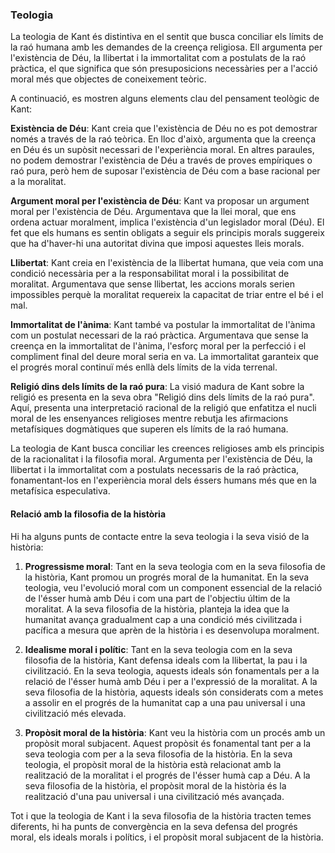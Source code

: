 ### Teologia 

La teologia de Kant és distintiva en el sentit que busca conciliar els límits de la raó humana amb les demandes de la creença religiosa. Ell argumenta per l'existència de Déu, la llibertat i la immortalitat com a postulats de la raó pràctica, el que significa que són presuposicions necessàries per a l'acció moral més que objectes de coneixement teòric.

A continuació, es mostren alguns elements clau del pensament teològic de Kant:

**Existència de Déu**: Kant creia que l'existència de Déu no es pot demostrar només a través de la raó teòrica. En lloc d'això, argumenta que la creença en Déu és un supòsit necessari de l'experiència moral. En altres paraules, no podem demostrar l'existència de Déu a través de proves empíriques o raó pura, però hem de suposar l'existència de Déu com a base racional per a la moralitat.

**Argument moral per l'existència de Déu**: Kant va proposar un argument moral per l'existència de Déu. Argumentava que la llei moral, que ens ordena actuar moralment, implica l'existència d'un legislador moral (Déu). El fet que els humans es sentin obligats a seguir els principis morals suggereix que ha d'haver-hi una autoritat divina que imposi aquestes lleis morals.

**Llibertat**: Kant creia en l'existència de la llibertat humana, que veia com una condició necessària per a la responsabilitat moral i la possibilitat de moralitat. Argumentava que sense llibertat, les accions morals serien impossibles perquè la moralitat requereix la capacitat de triar entre el bé i el mal.

**Immortalitat de l'ànima**: Kant també va postular la immortalitat de l'ànima com un postulat necessari de la raó pràctica. Argumentava que sense la creença en la immortalitat de l'ànima, l'esforç moral per la perfecció i el compliment final del deure moral seria en va. La immortalitat garanteix que el progrés moral continuï més enllà dels límits de la vida terrenal.

**Religió dins dels límits de la raó pura**: La visió madura de Kant sobre la religió es presenta en la seva obra "Religió dins dels límits de la raó pura". Aquí, presenta una interpretació racional de la religió que enfatitza el nucli moral de les ensenyances religioses mentre rebutja les afirmacions metafísiques dogmàtiques que superen els límits de la raó humana.

La teologia de Kant busca conciliar les creences religioses amb els principis de la racionalitat i la filosofia moral. Argumenta per l'existència de Déu, la llibertat i la immortalitat com a postulats necessaris de la raó pràctica, fonamentant-los en l'experiència moral dels éssers humans més que en la metafísica especulativa.

#### Relació amb la filosofia de la història

Hi ha alguns punts de contacte entre la seva teologia i la seva visió de la història:

1. **Progressisme moral**: Tant en la seva teologia com en la seva filosofia de la història, Kant promou un progrés moral de la humanitat. En la seva teologia, veu l'evolució moral com un component essencial de la relació de l'ésser humà amb Déu i com una part de l'objectiu últim de la moralitat. A la seva filosofia de la història, planteja la idea que la humanitat avança gradualment cap a una condició més civilitzada i pacífica a mesura que aprèn de la història i es desenvolupa moralment.

2. **Idealisme moral i polític**: Tant en la seva teologia com en la seva filosofia de la història, Kant defensa ideals com la llibertat, la pau i la civilització. En la seva teologia, aquests ideals són fonamentals per a la relació de l'ésser humà amb Déu i per a l'expressió de la moralitat. A la seva filosofia de la història, aquests ideals són considerats com a metes a assolir en el progrés de la humanitat cap a una pau universal i una civilització més elevada.

3. **Propòsit moral de la història**: Kant veu la història com un procés amb un propòsit moral subjacent. Aquest propòsit és fonamental tant per a la seva teologia com per a la seva filosofia de la història. En la seva teologia, el propòsit moral de la història està relacionat amb la realització de la moralitat i el progrés de l'ésser humà cap a Déu. A la seva filosofia de la història, el propòsit moral de la història és la realització d'una pau universal i una civilització més avançada.

Tot i que la teologia de Kant i la seva filosofia de la història tracten temes diferents, hi ha punts de convergència en la seva defensa del progrés moral, els ideals morals i polítics, i el propòsit moral subjacent de la història.